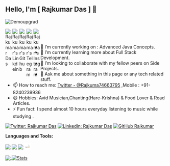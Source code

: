 
## Hello, I'm [ Rajkumar Das ] 👋


<p align="left"> <img src="https://komarev.com/ghpvc/?username=Demoupgrad&label=Views&color=blue&style=plastic" alt="Demoupgrad" /> </p>

<a href="https://twitter.com/Rajkuma74663795">
  <img align="left" alt="Rajkumar Das" width="22px" src="https://cdn.jsdelivr.net/npm/simple-icons@v3/icons/twitter.svg" />
</a>


<a href="https://www.linkedin.com/in/rajkumar-das-7220aa16a/">
  <img align="left" alt="Rajkumar's Linkdein" width="22px" src="https://cdn.jsdelivr.net/npm/simple-icons@v3/icons/linkedin.svg" />
</a>


<a href="https://github.com/Rajkumar-cloud-web">
  <img align="left" alt="Rajkumar's Github" width="22px" src="https://cdn.jsdelivr.net/npm/simple-icons@v3/icons/github.svg" />
</a>

<a href="https://t.me/RajkumarDas">
  <img align="left" alt="Rajkumar's Telegram" width="22px" src="https://cdn.jsdelivr.net/npm/simple-icons@v3/icons/telegram.svg" />
</a>

<a href="https://www.instagram.com/dasrajkumar703/">
  <img align="left" alt="Rajkumar's Instagram" width="22px" src="https://cdn.jsdelivr.net/npm/simple-icons@v3/icons/instagram.svg" />
</a>



<br/>
<br/>




- 🔭 I’m currently working on : Advanced Java Concepts.
- 🌱 I’m currently learning more about Full Stack Development.
- 👯 I’m looking to collaborate  with my fellow peers on Side Projects.
- 💬 Ask me about something in this page or any tech related stuff.
- 📫 How to reach me: [Twitter - @Rajkuma74663795](https://twitter.com/Rajkuma74663795) ,Mobile : +91-8240239936
- 😄 Hobbies: Avid Musician,Chanting(Hare-Krishna) & Food Lover & Read Articles.
- ⚡ Fun fact: I spend almost 10 hours everyday listening to music while studying .

[![Twitter: Rajkumar Das](https://img.shields.io/twitter/follow/Rajkumar?style=social)](https://twitter.com/Rajkuma74663795)
[![Linkedin: Rajkumar Das](https://img.shields.io/badge/-Rajkumar-blue?style=flat-square&logo=Linkedin&logoColor=white&link=https://www.linkedin.com/in/rajkumar-das-7220aa16a/)](https://www.linkedin.com/in/rajkumar-das-7220aa16a/)
[![GitHub Rajkumar](https://img.shields.io/github/followers/Rajkumar?label=follow&style=social)](https://github.com/Rajkumar-cloud-web)



**Languages and Tools:**


<code><a href=""><img height="20" src="https://cdn.iconscout.com/icon/free/png-512/java-23-225999.png"></a></code>
<code><a href=""><img height="20" src="https://juststickers.in/wp-content/uploads/2014/05/CSS3-Mark-Shape-Cut.png"></a></code>
<code><a href=""><img height="20" src="https://i.redd.it/mg65eyrw62g21.png"></a></code>
<code><img height="20" src="https://raw.githubusercontent.com/github/explore/80688e429a7d4ef2fca1e82350fe8e3517d3494d/topics/mysql/mysql.png"></code>

<a href="https://github.com/Rajkumar-cloud-web">
  <img align="center" src="https://github-readme-stats.vercel.app/api/top-langs/?username=Rajkumar-cloud&theme=dark&hide_langs_below=1" />
</a>
<a href="https://github.com/Rajkumar-cloud-web">
 <img align="center" src="https://github-readme-stats.vercel.app/api?username=Rajkumar-cloud&show_icons=true&theme=dark&line_height=27" alt="Stats"/>
</a>



<div align="center">

### 

</div>

